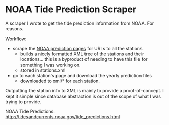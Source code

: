 NOAA Tide Prediction Scraper
============================

A scraper I wrote to get the tide prediction information from NOAA. For reasons.

Workflow:
* scrape the [NOAA prediction pages](http://tidesandcurrents.noaa.gov/tide_predictions.html) for URLs to all the stations
    * builds a nicely formatted XML tree of the stations and their locations...
      this is a byproduct of needing to have this file for something I was
      working on.
    * stored in stations.xml 
* go to each station's page and download the yearly prediction files
    * downloaded to xml/* for each station.


Outputting the station info to XML is mainly to provide a proof-of-concept.
I kept it simple since database abstraction is out of the scope of what I was
trying to provide.


NOAA Tide Predictions: http://tidesandcurrents.noaa.gov/tide_predictions.html
